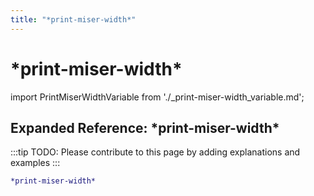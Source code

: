```yaml
---
title: "*print-miser-width*"
---
```


# \*print-miser-width\*

import PrintMiserWidthVariable from './_print-miser-width_variable.md';

<PrintMiserWidthVariable />

## Expanded Reference: \*print-miser-width\*

:::tip
TODO: Please contribute to this page by adding explanations and examples
:::

```lisp
*print-miser-width*
```
